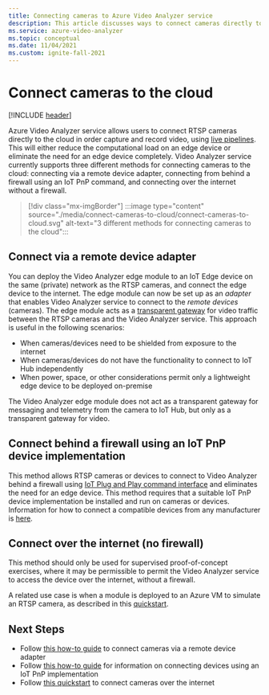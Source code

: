 ```yaml
---
title: Connecting cameras to Azure Video Analyzer service
description: This article discusses ways to connect cameras directly to Azure Video Analyzer service.
ms.service: azure-video-analyzer
ms.topic: conceptual
ms.date: 11/04/2021
ms.custom: ignite-fall-2021
---
```


# Connect cameras to the cloud

[!INCLUDE [header](includes/cloud-env.md)]

Azure Video Analyzer service allows users to connect RTSP cameras directly to the cloud in order capture and record video, using [live pipelines](../pipeline.md). This will either reduce the computational load on an edge device or eliminate the need for an edge device completely. Video Analyzer service currently supports three different methods for connecting cameras to the cloud: connecting via a remote device adapter, connecting from behind a firewall using an IoT PnP command, and connecting over the internet without a firewall.

> [!div class="mx-imgBorder"]
> :::image type="content" source="./media/connect-cameras-to-cloud/connect-cameras-to-cloud.svg" alt-text="3 different methods for connecting cameras to the cloud":::

## Connect via a remote device adapter

You can deploy the Video Analyzer edge module to an IoT Edge device on the same (private) network as the RTSP cameras, and connect the edge device to the internet. The edge module can now be set up as an *adapter* that enables Video Analyzer service to connect to the *remote devices* (cameras). The edge module acts as a [transparent gateway](../../../iot-edge/iot-edge-as-gateway.md) for video traffic between the RTSP cameras and the Video Analyzer service. This approach is useful in the following scenarios:

* When cameras/devices need to be shielded from exposure to the internet
* When cameras/devices do not have the functionality to connect to IoT Hub independently
* When power, space, or other considerations permit only a lightweight edge device to be deployed on-premise

The Video Analyzer edge module does not act as a transparent gateway for messaging and telemetry from the camera to IoT Hub, but only as a transparent gateway for video.

## Connect behind a firewall using an IoT PnP device implementation

This method allows RTSP cameras or devices to connect to Video Analyzer behind a firewall using [IoT Plug and Play command interface](../../../iot-develop/overview-iot-plug-and-play.md) and eliminates the need for an edge device. This method requires that a suitable IoT PnP device implementation be installed and run on cameras or devices. Information for how to connect a compatible devices from any manufacturer is [here](connect-devices.md).

## Connect over the internet (no firewall)

This method should only be used for supervised proof-of-concept exercises, where it may be permissible to permit the Video Analyzer service to access the device over the internet, without a firewall. 

A related use case is when a module is deployed to an Azure VM to simulate an RTSP camera, as described in this [quickstart](get-started-livepipelines-portal.md).


## Next Steps

- Follow [this how-to guide](use-remote-device-adapter.md) to connect cameras via a remote device adapter
- Follow [this how-to guide](connect-devices.md) for information on connecting devices using an IoT PnP implementation
- Follow [this quickstart](get-started-livepipelines-portal.md) to connect cameras over the internet
